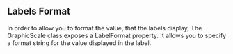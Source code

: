 ## Labels Format
In order to allow you to format the value, that the labels display, The GraphicScale class exposes a LabelFormat property. It allows you to specify a format string for the value displayed in the label.

[//]: <keywords: radradialgauge, radialscale, labeloffset, labelrotationmode, labelformat>
